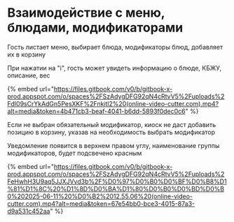 # Взаимодействие с меню, блюдами, модификаторами

Гость листает меню, выбирает блюда, модификаторы блюд, добавляет их в корзину

При нажатии на "i", гость может увидеть информацию о блюде, КБЖУ, описание, вес

{% embed url="https://files.gitbook.com/v0/b/gitbook-x-prod.appspot.com/o/spaces%2FSzAdygDFG92qN4cRtvV5%2Fuploads%2FdI09sCrYkAdGn5PesXKF%2Fnkitl2%20(online-video-cutter.com).mp4?alt=media&token=4b471cb3-beaf-4041-b6dd-5893f0dec0c6" %}

Если не выбран обязательный модификатор, киоск не даст добавить позицию в корзину, указав на необходимость выбрать модификатор

Уведомление появится в верхнем правом углу, наименование группы модификаторов, будет подсвечено красным

{% embed url="https://files.gitbook.com/v0/b/gitbook-x-prod.appspot.com/o/spaces%2FSzAdygDFG92qN4cRtvV5%2Fuploads%2FeHwhH3U9aq5JJXJVvd3b%2F%D0%97%D0%B0%D0%BF%D0%B8%D1%81%D1%8C%20%D1%8D%D0%BA%D1%80%D0%B0%D0%BD%D0%B0%202025-06-11%20%D0%B2%2012.55.06%20(online-video-cutter.com).mp4?alt=media&token=67e54bb0-bce3-4015-87a3-d9a531c452aa" %}
